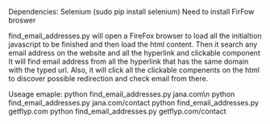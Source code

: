 Dependencies:
Selenium (sudo pip install selenium)
Need to install FirFow broswer

find_email_addresses.py will open a FireFox browser to load all the initialtion javascript to be finished
and then load the html content.
Then it search any email address on the website and all the hyperlink and clickable component 
It will find email address from all the hyperlink that has the same domain with the typed url. 
Also, it will click all the clickable compenents on the html to discover possible redirection and check email from there.

Useage emaple:
python find_email_addresses.py jana.com\n
python find_email_addresses.py jana.com/contact
python find_email_addresses.py getflyp.com
python find_email_addresses.py getflyp.com/contact
